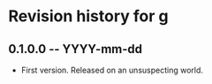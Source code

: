 # Revision history for g

## 0.1.0.0 -- YYYY-mm-dd

* First version. Released on an unsuspecting world.
